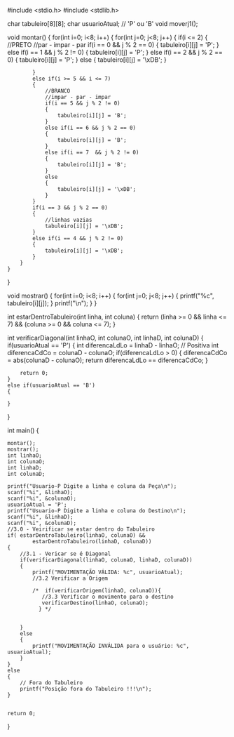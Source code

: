 
#include <stdio.h>
#include <stdlib.h>

char tabuleiro[8][8];
char usuarioAtual; // 'P' ou 'B'
void moverj1();

void montar()
{
    for(int i=0; i<8; i++)
    {
        for(int j=0; j<8; j++)
        {
            if(i <= 2)
            {
                //PRETO
                //par - impar - par
                if(i == 0 && j % 2 == 0)
                {
                    tabuleiro[i][j] = 'P';
                }
                else if(i == 1 && j % 2 != 0)
                {
                    tabuleiro[i][j] = 'P';
                }
                else if(i == 2 && j % 2 == 0)
                {
                    tabuleiro[i][j] = 'P';
                }
                else
                {
                    tabuleiro[i][j] = '\xDB';
                }

            }
            else if(i >= 5 && i <= 7)
            {
                //BRANCO
                //impar - par - impar
                if(i == 5 && j % 2 != 0)
                {
                    tabuleiro[i][j] = 'B';
                }
                else if(i == 6 && j % 2 == 0)
                {
                    tabuleiro[i][j] = 'B';
                }
                else if(i == 7  && j % 2 != 0)
                {
                    tabuleiro[i][j] = 'B';
                }
                else
                {
                    tabuleiro[i][j] = '\xDB';
                }
            }
            if(i == 3 && j % 2 == 0)
            {
                //linhas vazias
                tabuleiro[i][j] = '\xDB';
            }
            else if(i == 4 && j % 2 != 0)
            {
                tabuleiro[i][j] = '\xDB';
            }
        }
    }
}

void mostrar()
{
    for(int i=0; i<8; i++)
    {
        for(int j=0; j<8; j++)
        {
            printf("%c", tabuleiro[i][j]);
        }
        printf("\n");
    }
}

int estarDentroTabuleiro(int linha, int coluna)
{
    return (linha >= 0 && linha <= 7) &&
           (coluna >= 0 && coluna <= 7);
}

int verificarDiagonal(int linhaO, int colunaO, int linhaD, int colunaD)
{
    if(usuarioAtual == 'P')
    {
        int diferencaLdLo = linhaD - linhaO; // Positiva
        int diferencaCdCo = colunaD - colunaO;
        if(diferencaLdLo > 0)
        {
            diferencaCdCo = abs(colunaD - colunaO);
            return diferencaLdLo == diferencaCdCo;
        }

        return 0;
    }
    else if(usuarioAtual == 'B')
    {

    }

}

int main()
{

    montar();
    mostrar();
    int linhaO;
    int colunaO;
    int linhaD;
    int colunaD;

    printf("Usuario-P Digite a linha e coluna da Peça\n");
    scanf("%i", &linhaO);
    scanf("%i", &colunaO);
    usuarioAtual = 'P';
    printf("Usuario-P Digite a linha e coluna do Destino\n");
    scanf("%i", &linhaD);
    scanf("%i", &colunaD);
    //3.0 - Veirificar se estar dentro do Tabuleiro
    if( estarDentroTabuleiro(linhaO, colunaO) &&
            estarDentroTabuleiro(linhaD, colunaD))
    {
        //3.1 - Vericar se é Diagonal
        if(verificarDiagonal(linhaO, colunaO, linhaD, colunaD))
        {
            printf("MOVIMENTAÇÃO VÁLIDA: %c", usuarioAtual);
            //3.2 Verificar a Origem

            /*  if(verificarOrigem(linhaO, colunaO)){
               //3.3 Verificar o movimento para o destino
               verificarDestino(linhaO, colunaO);
              } */


        }
        else
        {
            printf("MOVIMENTAÇÃO INVÁLIDA para o usuário: %c", usuarioAtual);
        }
    }
    else
    {
        // Fora do Tabuleiro
        printf("Posição fora do Tabuleiro !!!\n");
    }


    return 0;
}

